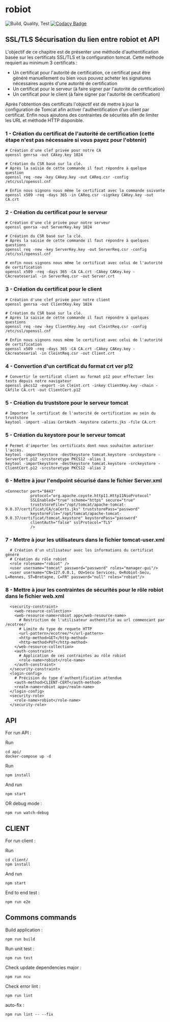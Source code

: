 # robiot
![Build, Quality, Test](https://github.com/Ca-Cybersecurity-Robiot/robiot/workflows/Build,%20Quality,%20Test/badge.svg)
[![Codacy Badge](https://api.codacy.com/project/badge/Grade/e7d04395ccee48d5bcf0ed850cfc1078)](https://app.codacy.com/gh/Ca-Cybersecurity-Robiot/robiot?utm_source=github.com&utm_medium=referral&utm_content=Ca-Cybersecurity-Robiot/robiot&utm_campaign=Badge_Grade_Settings)

## SSL/TLS Sécurisation du lien entre robiot et API

L'objectif de ce chapitre est de présenter une méthode d'authentification basée sur les certificats SSL/TLS et la configuration tomcat.
Cette méthode requiert au minimum 3 certificats :
 - Un certificat pour l'autorité de certification, ce certificat peut être généré manuellement ou bien vous pouvez acheter les signatures nécessaires auprès d'une autorité de certification
 - Un certificat pour le serveur (à faire signer par l'autorité de certification)
 - Un certificat pour le client (à faire signer par l'autorité de certification)
 
Après l'obtention des certificats l'objectif est de mettre à jour la configuration de Tomcat afin activer l'authentification 
d'un client par certificat. Enfin nous ajoutons des contraintes de sécurités afin de limiter les URL et méthode HTTP disponible.

### 1 -  Création du certificat de l'autorité de certification (cette étape n'est pas nécessaire si vous payez pour l'obtenir) 

```shell script
# Création d'une clef privée pour notre CA
openssl genrsa -out CAkey.key 1024

# Création du CSR basé sur la clé. 
# Après la saisie de cette commande il faut répondre à quelque question
openssl req -new -key CAkey.key -out CAReq.csr -config /etc/ssl/openssl.cnf 

# Enfin nous signons nous même le certificat avec la commande suivante
openssl x509 -req -days 365 -in CAReq.csr -signkey CAKey.key -out CA.crt
```

### 2 -  Création du certificat pour le serveur

```shell script
# Création d'une clé privée pour notre serveur
openssl genrsa -out ServerKey.key 1024

# Création du CSR basé sur la clé. 
# Après la saisie de cette commande il faut répondre à quelques questions
openssl req -new -key ServerKey.key -out ServerReq.csr -config /etc/ssl/openssl.cnf 

# enfin nous signons nous même le certificat avec celui de l'autorité de certification 
openssl x509 -req -days 365 -CA CA.crt -CAkey CAKey.key -CAcreateserial -in ServerReq.csr -out Server.crt
```

### 3 -  Création du certificat pour le client

```shell script
# Création d'une clef privée pour notre client
openssl genrsa -out ClientKey.key 1024

# Création du CSR basé sur la clé. 
# Après la saisie de cette commande il faut répondre à quelques questions
openssl req -new -key ClientKey.key -out CleintReq.csr -config /etc/ssl/openssl.cnf 

# Enfin nous signons nous même le certificat avec celui de l'autorité de certification 
openssl x509 -req -days 365 -CA CA.crt -CAkey CAKey.key -CAcreateserial -in CleintReq.csr -out Client.crt
```

### 4 -  Convertion d'un certificat du format crt ver p12

```shell script
# Convertir le certificat client au format p12 pour effectuer les tests depuis notre navigateur
openssl pkcs12 -export -in Cleint.crt -inkey ClientKey.key -chain -CAfile CA.crt -out ClientCert.p12

```

### 5 -  Création du truststore pour le serveur tomcat

```shell script
# Importer le certificat de l'autorité de certification au sein du truststore
keytool -import -alias CertAuth -keystore caCerts.jks -file CA.crt
```

### 5 -  Création du keystore pour le serveur tomcat

```shell script
# Permet d'importer les certificats dont nous souhaiton autoriser l'accès.
keytool -importkeystore -destkeystore tomcat.keystore -srckeystore -ServerCert.p12 -srcstoretype PKCS12 -alias 1
keytool -importkeystore -destkeystore tomcat.keystore -srckeystore -ClientCert.p12 -srcstoretype PKCS12 -alias 2
```

### 6 -  Mettre à jour  l'endpoint sécurisé dans le fichier Server.xml

```shell script
<Connector port="8443"
           protocol="org.apache.coyote.http11.Http11NioProtocol"
           SSLEnabled="true" scheme="https" secure="true"
           truststoreFile="/opt/tomcat/apache-tomcat-9.0.37/certificat/CA/caCerts.jks" truststorePass="password"
	       keystoreFile="/opt/tomcat/apache-tomcat-9.0.37/certificat/tomcat.keystore" keystorePass="password"
           clientAuth="false" sslProtocol="TLS"
           />
```

### 7 -  Mettre à jour les utilisateurs dans le fichier tomcat-user.xml

```shell script
  # Création d'un utilisateur avec les informations du certificat généré
  # Création du rôle robiot
  <role rolename="robiot" />	  
  <user username="tomcat" password="password" roles="manager-gui"/>
  <user username="CN=127.0.0.1, OU=Secu Services, O=Robiot-Secu, L=Rennes, ST=Bretagne, C=FR" password="null" roles="robiot"/>
```

### 8 -  Mettre à jour les contraintes de sécurités pour le rôle robiot dans le fichier web.xml

```shell script
  <security-constraint>
    <web-resource-collection>
    <web-resource-name>robiot app</web-resource-name>
      # Restriction de l'utilisateur authentifié au url commencant par /ecotree/
      # Limite du type de requete HTTP
      <url-pattern>/ecotree/*</url-pattern>
      <http-method>GET</http-method>
      <http-method>PUT</http-method>
    </web-resource-collection>
    <auth-constraint>
      # Application de ces contraintes au rôle robiot
      <role-name>robiot</role-name>
    </auth-constraint>
  </security-constraint>
  <login-config>
    # Précision du type d'authentification attendue
    <auth-method>CLIENT-CERT</auth-method>
    <realm-name>robiot app</realm-name>
  </login-config>
  <security-role>
    <role-name>robiot</role-name>
  </security-role>
```


## API
For run API :

Run 
```shell script
cd api/
docker-compose up -d
```
Run 

``
npm install
``

And run 

``
npm start
``

OR debug mode :

``
npm run watch-debug
``

## CLIENT
For run client :

Run 
```shell script
cd client/
npm install
```
And run

``
npm start
``

End to end test :

``
npm run e2e
``

## Commons commands

Build application :

``
npm run build
``

Run unit test :

``
npm run test
``

Check update dependencies major :

``
npm run ncu
``

Check error lint :

``
npm run lint
``

auto-fix : 

``
npm run lint -- --fix
``

